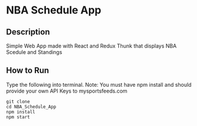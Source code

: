# NBA Schedule App

## Description
Simple Web App made with React and Redux Thunk that displays NBA Scedule and Standings

## How to Run
Type the following into terminal.
Note: You must have npm install and should provide your own API Keys to mysportsfeeds.com
```
git clone 
cd NBA_Schedule_App
npm install
npm start
```

